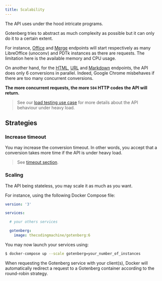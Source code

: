 ```yaml
---
title: Scalability
---
```


The API uses under the hood intricate programs.

Gotenberg tries to abstract as much complexity as possible but it can
only do it to a certain extent.

For instance, [Office](#office) and [Merge](#merge) endpoints will start respectively as many LibreOffice (unoconv) and PDTk
instances as there are requests. The limitation here is the available memory and CPU usage.

On another hand, for the [HTML](#html), [URL](#url) and [Markdown](#markdown) endpoints, the API does only 6 conversions in parallel.
Indeed, Google Chrome misbehaves if there are too many concurrent conversions.

**The more concurrent requests, the more `504` HTTP codes the API will return.**

> See our [load testing use case](https://github.com/thecodingmachine/gotenberg/tree/master/loadtesting) for more details about the API behaviour under heavy load.

## Strategies

### Increase timeout

You may increase the conversion timeout. In other words, you accept that a conversion takes more time
if the API is under heavy load.

> See [timeout section](#timeout).

### Scaling

The API being stateless, you may scale it as much as you want.

For instance, using the following Docker Compose file:

```yaml
version: '3'

services:

  # your others services

  gotenberg:
    image: thecodingmachine/gotenberg:6
```

You may now launch your services using:

```bash
$ docker-compose up --scale gotenberg=your_number_of_instances
```

When requesting the Gotenberg service with your client(s), Docker will automatically
redirect a request to a Gotenberg container according to the round-robin strategy.
